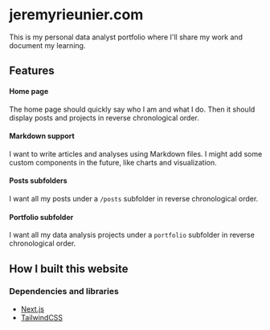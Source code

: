 # jeremyrieunier.com
This is my personal data analyst portfolio where I'll share my work and document my learning.

## Features
#### Home page
The home page should quickly say who I am and what I do. Then it should display posts and projects in reverse chronological order.

#### Markdown support
I want to write articles and analyses using Markdown files. I might add some custom components in the future, like charts and visualization.

#### Posts subfolders
I want all my posts under a `/posts` subfolder in reverse chronological order.

#### Portfolio subfolder
I want all my data analysis projects under a `portfolio` subfolder in reverse chronological order.

## How I built this website
### Dependencies and libraries
- [Next.js](https://nextjs.org/)
- [TailwindCSS](https://tailwindcss.com/)